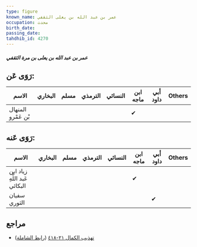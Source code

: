 ```yaml
---
type: figure
known_name: عمر بن عبد الله بن يعلى الثقفي
occupation: محدث
birth_date:
passing_date:
tahdhib_id: 4270
---
```

##### عمر بن عبد الله بن يعلى بن مرة الثقفي

## رَوَى عَن:
| الاسم              | البخاري | مسلم | الترمذي | النسائي | ابن ماجه | أبي داود | Others |
| ------------------ | ------- | ---- | ------- | ------- | -------- | -------- | ------ |
| المنهال بْن عَمْرو |         |      |         |         | ✔        |          |        |
## رَوَى عَنه:
| الاسم                         | البخاري | مسلم | الترمذي | النسائي | ابن ماجه | أبي داود | Others |
| ----------------------------- | ------- | ---- | ------- | ------- | -------- | -------- | ------ |
| زياد ابن عَبد اللَّهِ البكائي |         |      |         |         | ✔        |          |        |
| سفيان الثوري                  |         |      |         |         |          | ✔        |        |
## مراجع
- [تهذيب الكمال ٢١-٤١٨](obsidian://open?vault=Tahdhib-al-Kamal&file=Figures/٤٢٧٠-عمر%20بن%20عبد%20الله%20بن%20يعلى%20بن%20مرة%20الثقفي) ([رابط الشاملة](https://shamela.ws/book/3722/11065))